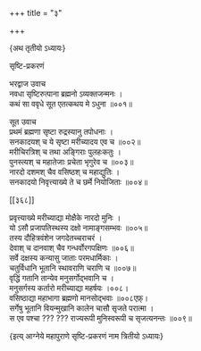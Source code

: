 +++
title = "३"

+++

\{अथ तृतीयो ऽध्यायः\}

सृष्टि-प्रकरणं  
    
भरद्वाज उवाच  
नवधा सृष्टिरुत्पाना ब्रह्मनो ऽव्यक्तजन्मनः ।  
कथं सा ववृधे सूत एतत्कथय मे ऽधुना ॥००१॥  
    
सूत उवाच  
प्रथमं ब्रह्मणा सृष्टा रुद्रस्यानु तपोधनाः   ।  
सनकादयश् च ये सृष्टा मरीच्यादय एव च ॥००२॥  
मरीचिरत्रिश् च तथा अङ्गिराः पुलहःकतुः ।  
पुनस्त्यश् च महातेजाः प्रचेता भृगुरेव च ॥००३॥  
नारदो दशमश् चैव वसिष्ठश् च महाद्युतिः ।  
सनकादयो निवृत्त्याख्ये ते च छर्मे नियोजिताः ॥००४॥  

[[३६८]]
    
प्रवृत्त्याख्ये मरीच्याद्या मोक्षैके नारदो मुनिः   ।  
यो ऽसौ प्रजापतिस्थस्य दक्षो नामाङ्गसम्भवः ॥००५॥  
तस्य दौहित्रवंशेन जगदेतच्चराचरं ।  
देवाश् च दानवाश् चैव गन्धर्वोरगपक्षिणः ॥००६॥  
सर्वे दक्षस्य कन्यासु जाताः परमधार्मिकाः ।  
चतुर्विधानि भूतानि स्थावराणि चराणि च ॥००७॥  
वृद्धिं गतानि तान्येव मनुसर्गोद्भवानि च ।  
मनुसर्गस्य कर्तारो मरीच्याद्या महर्षयः ।००८।  
वसिष्ठाद्या महाभागा ब्रह्मणो मानसोद्भवाः   ॥००८एफ़्।  
सर्गेषु भूतानि वियन्मुखानि कालेन चासौ सृजते परात्मा   ।  
स एव पश्चा ??? ??? राज्यरूपी मुनिस्वरूपी च सृजत्यनन्तः   ॥००९॥

\{इत्य् आग्नेये महापुराणे सृष्टि-प्रकरणं नाम त्रितीयो ऽध्यायः}  
    